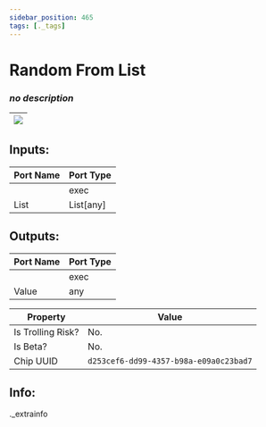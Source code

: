 ```yaml
---
sidebar_position: 465
tags: [._tags]
---
```


# Random From List


### *no description*

| ![](https://images-ext-2.discordapp.net/external/MPmIaQzlEPmgGWlgi-WxBBXt0Bjv_zWPkg1y1f_sy3s/https/www.recroomcircuits.com/image/circuit/absolute-value?width=206&height=108) |
|-----|

## Inputs:
| Port Name | Port Type |
|-----------|-----------|
|  | exec |
| List | List[any] |

## Outputs:
| Port Name | Port Type |
|-----------|-----------|
|  | exec |
| Value | any | 

| Property  | Value |
|-------------------|-----------|
| Is Trolling Risk? | No. |
| Is Beta? | No. |
| Chip UUID | `d253cef6-dd99-4357-b98a-e09a0c23bad7` |

## Info:
._extrainfo